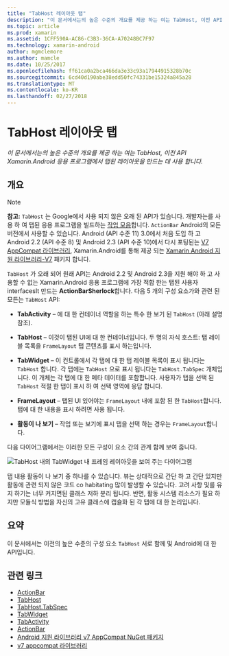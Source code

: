 ```yaml
---
title: "TabHost 레이아웃 탭"
description: "이 문서에서는의 높은 수준의 개요를 제공 하는 여는 TabHost, 이전 API Xamarin.Android 응용 프로그램에서 탭된 레이아웃을 만드는 데 사용 합니다."
ms.topic: article
ms.prod: xamarin
ms.assetid: 1CFF590A-AC86-C3B3-36CA-A70248BC7F97
ms.technology: xamarin-android
author: mgmclemore
ms.author: mamcle
ms.date: 10/25/2017
ms.openlocfilehash: ff61ca0a2bca466da3e33c93a17944915328b70c
ms.sourcegitcommit: 6cd40d190abe38edd50fc74331be15324a845a28
ms.translationtype: MT
ms.contentlocale: ko-KR
ms.lasthandoff: 02/27/2018
---
```

# <a name="tab-layout-with-tabhost"></a>TabHost 레이아웃 탭

_이 문서에서는의 높은 수준의 개요를 제공 하는 여는 TabHost, 이전 API Xamarin.Android 응용 프로그램에서 탭된 레이아웃을 만드는 데 사용 합니다._

<a name="Overview" />

## <a name="overview"></a>개요

> [!NOTE]
> **참고:** `TabHost` 는 Google에서 사용 되지 않은 오래 된 API가 있습니다. 개발자는를 사용 하 여 탭된 응용 프로그램을 빌드하는 [작업 모음](~/android/user-interface/controls/action-bar.md)합니다. `ActionBar` Android의 모든 버전에서 사용할 수 있습니다. Android (API 수준 11) 3.0에서 처음 도입 하 고 Android 2.2 (API 수준 8) 및 Android 2.3 (API 수준 10)에서 다시 포팅된는 [V7 AppCompat 라이브러리](http://developer.android.com/tools/support-library/features.html#v7-appcompat), Xamarin.Android를 통해 제공 되는 [Xamarin Android 지원 라이브러리-V7](https://www.nuget.org/packages/Xamarin.Android.Support.v7.AppCompat/) 패키지 합니다.

`TabHost` 가 오래 되어 원래 API는 Android 2.2 및 Android 2.3을 지원 해야 하 고 사용할 수 없는 Xamarin.Android 응용 프로그램에 가장 적합 한는 탭된 사용자 interfacesIt 만드는 **ActionBarSherlock**합니다.
다음 5 개의 구성 요소가와 관련 된 모든는 `TabHost` API:

-  **TabActivity** &ndash; 에 대 한 컨테이너 역할을 하는 특수 한 보기 된 `TabHost` (아래 설명 참조).

-  **TabHost** &ndash; 이것이 탭된 UI에 대 한 컨테이너입니다. 두 명의 자식 호스트: 탭 레이블 목록을 `FrameLayout` 탭 콘텐츠를 표시 하는입니다.

-  **TabWidget** &ndash; 이 컨트롤에서 각 탭에 대 한 탭 레이블 목록이 표시 됩니다는 `TabHost` 합니다. 각 탭에는 `TabHost` 으로 표시 됩니다는 `TabHost.TabSpec` 개체입니다. 이 개체는 각 탭에 대 한 메타 데이터를 포함합니다. 사용자가 탭을 선택 된 `TabHost` 적절 한 탭이 표시 하 여 선택 영역에 응답 합니다.

-  **FrameLayout** &ndash; 탭된 UI 있어야는 `FrameLayout` 내에 포함 된 한 `TabHost`합니다. 탭에 대 한 내용을 표시 하려면 사용 됩니다.

-  **활동이 나 보기** &ndash; 작업 또는 보기에 표시 탭을 선택 하는 경우는 `FrameLayout`합니다.

다음 다이어그램에서는 이러한 모든 구성이 요소 간의 관계 함께 보여 줍니다.

![TabHost 내의 TabWidget 내 프레임 레이아웃을 보여 주는 다이어그램](tab-host-images/image03.png)

탭 내용 활동이 나 보기 중 하나를 수 있습니다. 뷰는 상대적으로 간단 하 고 간단 있지만 활동에 관련 되지 않은 코드 co habitating 많이 발생할 수 있습니다. 고려 사항 및를 유지 하기는 너무 커지면된 클래스 저하 분리 됩니다. 반면, 활동 시스템 리소스가 필요 하지만 모듈식 방법을 자신의 고유 클래스에 캡슐화 된 각 탭에 대 한 논리입니다.

<a name="Summary" />

## <a name="summary"></a>요약

이 문서에서는 이전의 높은 수준의 구성 요소 `TabHost` 서로 함께 및 Android에 대 한 API입니다.



## <a name="related-links"></a>관련 링크

- [ActionBar](http://developer.android.com/guide/topics/ui/actionbar.html)
- [TabHost](https://developer.xamarin.com/api/type/Android.Widget.TabHost/)
- [TabHost.TabSpec](https://developer.xamarin.com/api/type/Android.Widget.TabHost+TabSpec/)
- [TabWidget](https://developer.xamarin.com/api/type/Android.Widget.TabWidget/)
- [TabActivity](https://developer.xamarin.com/api/type/Android.App.TabActivity/)
- [ActionBar](http://developer.android.com/guide/topics/ui/actionbar.html)
- [Android 지원 라이브러리 v7 AppCompat NuGet 패키지](https://www.nuget.org/packages/Xamarin.Android.Support.v7.AppCompat/)
- [v7 appcompat 라이브러리](http://developer.android.com/tools/support-library/features.html#v7-appcompat)
